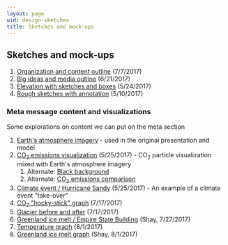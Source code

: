 ```yaml
---
layout: page
uid: design-sketches
title: Sketches and mock-ups
---
```


## Sketches and mock-ups

1. [Organization and content outline](../assets/climate_wall_content_presentation_2017-07-17.pdf) (7/7/2017)
1. [Big ideas and media outline](../assets/hope_wall_media_outline.pdf) (6/21/2017)
1. [Elevation with sketches and boxes](https://s3.amazonaws.com/brianfoo-amnh/HoPE_CC_IAbox-elevation_5-24-17.pdf) (5/24/2017)
1. [Rough sketches with annotation](https://s3.amazonaws.com/brianfoo-amnh/hope_sketches_2017-05-10.pdf) (5/10/2017)

### Meta message content and visualizations

Some explorations on content we can put on the meta section

1. [Earth's atmosphere imagery](https://s3.amazonaws.com/brianfoo-amnh/climateWallVideo.mp4) - used in the original presentation and model
1. [CO<sub>2</sub> emissions visualization](https://s3.amazonaws.com/brianfoo-amnh/climateWallVideo_co2.mp4)  (5/25/2017) - CO<sub>2</sub> particle visualization mixed with Earth's atmosphere imagery
   1. Alternate: [Black background](https://s3.amazonaws.com/brianfoo-amnh/climateWallVideo_co2b_nobg.mp4)
   1. Alternate: [CO<sub>2</sub> emissions comparison](https://s3.amazonaws.com/brianfoo-amnh/climateWallVideo_co2-compare.mp4)
1. [Climate event / Hurricane Sandy](https://s3.amazonaws.com/brianfoo-amnh/climateWallVideo_sandy.mp4) (5/25/2017) - An example of a climate event "take-over"
1. [CO<sub>2</sub> "hocky-stick" graph](https://s3.amazonaws.com/brianfoo-amnh/climateWallVideo_co2_graph.mp4) (7/17/2017)
1. [Glacier before and after](https://s3.amazonaws.com/brianfoo-amnh/climateWallVideo_glacier.mp4) (7/17/2017)
1. [Greenland ice melt / Empire State Building](https://s3.amazonaws.com/brianfoo-amnh/climateWallVideo_greenland_esb.mp4) (Shay, 7/27/2017)
1. [Temperature graph](https://s3.amazonaws.com/brianfoo-amnh/climateWallVideo_temperature_03.mp4) (8/1/2017)
1. [Greenland ice melt graph](https://s3.amazonaws.com/brianfoo-amnh/climateWallVideo_greenland_graph.mp4) (Shay, 8/1/2017)

